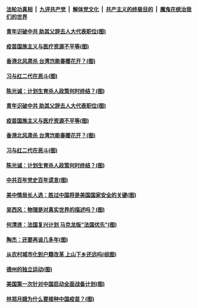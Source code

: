 

####  [法轮功真相](../../../../basic/blob/master/README.md?t=02261203) &nbsp;|&nbsp; [九评共产党](../../../../9ping.md/blob/master/README.md?t=02261203) &nbsp;|&nbsp; [解体党文化](../../../../jtdwh.md/blob/master/README.md?t=02261203)  &nbsp;|&nbsp; [共产主义的终极目的](../../../../gczydzjmd.md/blob/master/README.md?t=02261203) &nbsp;|&nbsp; [魔鬼在统治我们的世界](../../../../mgztzwmdsj.md/blob/master/README.md?t=02261203) 

#### [青年识破中共 助其父辞去人大代表职位(图)](../pages/p4/963776.md?t=02261203) 


#### [疫苗国族主义与医疗资源不平等(图)](../pages/p4/963770.md?t=02261203) 

#### [香港北风肃杀 台湾岂能春暖花开？(图)](../pages/p4/963765.md?t=02261203) 

#### [习与红二代在恶斗(图)](../pages/p4/963766.md?t=02261203) 

#### [陈光诚：计划生育杀人政策何时终结？(图)](../pages/p4/963755.md?t=02261203) 

#### [青年识破中共 助其父辞去人大代表职位(图)](../pages/p4/963776.md?t=02261203) 


#### [疫苗国族主义与医疗资源不平等(图)](../pages/p4/963770.md?t=02261203) 

#### [香港北风肃杀 台湾岂能春暖花开？(图)](../pages/p4/963765.md?t=02261203) 

#### [习与红二代在恶斗(图)](../pages/p4/963766.md?t=02261203) 

#### [陈光诚：计划生育杀人政策何时终结？(图)](../pages/p4/963755.md?t=02261203) 

#### [中共百年党史百年谎言(图)](../pages/p4/963753.md?t=02261203) 

#### [美中情局长人选：胜过中国将是美国国家安全的关键(图)](../pages/p4/963708.md?t=02261203) 


#### [吴西风：物理是对真实世界的描述吗？(图)](../pages/p4/963705.md?t=02261203) 


#### [何清涟：法国复兴计划 马克龙版“法国优先”(图)](../pages/p4/963669.md?t=02261203) 

#### [陶杰：还要再谈几多年(图)](../pages/p4/963667.md?t=02261203) 


#### [从农村城市化到户籍改革 上山下乡还远吗(组图)](../pages/p4/963538.md?t=02261203) 



#### [德州的独立运动(图)](../pages/p4/963550.md?t=02261203) 

#### [美国第一次针对中国启动全面战备计划(图)](../pages/p4/963549.md?t=02261203) 

#### [林郑月娥为什么要接种中国疫苗？(图)](../pages/p4/963543.md?t=02261203) 

